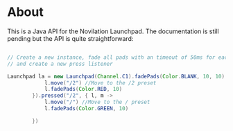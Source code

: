 # About
This is a Java API for the Novilation Launchpad.
The documentation is still pending but the API is quite straightforward:

``` java

// Create a new instance, fade all pads with an timeout of 50ms for each stepp and 50ms per pad
// and create a new press listener

Launchpad la = new Launchpad(Channel.C1).fadePads(Color.BLANK, 10, 10).pressed("/", { l, m ->
            l.move("/2") //Move to the /2 preset
            l.fadePads(Color.RED, 10)
        }).pressed("/2", { l, m ->
            l.move("/") //Move to the / preset
            l.fadePads(Color.GREEN, 10)

        })
```

